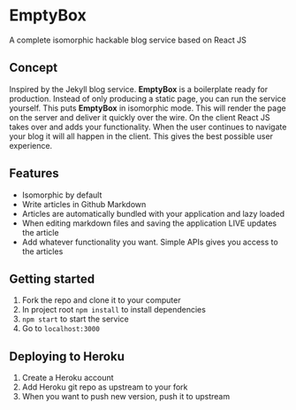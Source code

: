 # EmptyBox
A complete isomorphic hackable blog service based on React JS

## Concept
Inspired by the Jekyll blog service. **EmptyBox** is a boilerplate ready for production. Instead of only producing a static page, you can run the service yourself. This puts **EmptyBox** in isomorphic mode. This will render the page on the server and deliver it quickly over the wire. On the client React JS takes over and adds your functionality. When the user continues to navigate your blog it will all happen in the client. This gives the best possible user experience.

## Features
- Isomorphic by default
- Write articles in Github Markdown
- Articles are automatically bundled with your application and lazy loaded
- When editing markdown files and saving the application LIVE updates the article
- Add whatever functionality you want. Simple APIs gives you access to the articles

## Getting started
1. Fork the repo and clone it to your computer
2. In project root `npm install` to install dependencies
3. `npm start` to start the service
4. Go to `localhost:3000`

## Deploying to Heroku
1. Create a Heroku account
2. Add Heroku git repo as upstream to your fork
3. When you want to push new version, push it to upstream

